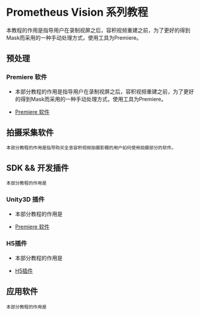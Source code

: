 # Prometheus Vision 系列教程

本教程的作用是指导用户在录制视屏之后，容积视频重建之前，为了更好的得到Mask而采用的一种手动处理方式，使用工具为Premiere。

## 预处理

### Premiere 软件

* 本部分教程的作用是指导用户在录制视屏之后，容积视频重建之前，为了更好的得到Mask而采用的一种手动处理方式，使用工具为Premiere。

* [Premiere 软件](preprocess_premiere.md)

## 拍摄采集软件

    本部分教程的作用是指导购买全息容积视频拍摄影棚的用户如何使用拍摄部分的软件。


## SDK && 开发插件

    本部分教程的作用是

### Unity3D 插件

* 本部分教程的作用是

* [Premiere 软件](develop_unity3d.md)

### H5插件

* 本部分教程的作用是

* [H5插件](develop_h5.md)


## 应用软件

    本部分教程的作用是

